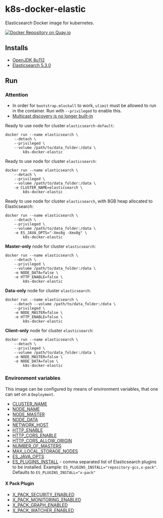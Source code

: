 # k8s-docker-elastic


Elasticsearch Docker image for kubernetes.

[![Docker Repository on Quay.io](https://quay.io/repository/rangertaha/k8s-docker-elastic/status "Docker Repository on Quay.io")](https://quay.io/repository/rangertaha/k8s-docker-elastic)


## Installs

* [OpenJDK 8u112](http://openjdk.java.net/projects/jdk8u/releases/8u112.html)
* [Elasticsearch 5.3.0](https://www.elastic.co/guide/en/elasticsearch/reference/5.3/release-notes-5.3.0.html)


## Run

### Attention

* In order for `bootstrap.mlockall` to work, `ulimit` must be allowed to run in the container. Run with `--privileged` to enable this.
* [Multicast discovery is no longer built-in](https://www.elastic.co/guide/en/elasticsearch/reference/2.3/breaking_20_removed_features.html#_multicast_discovery_is_now_a_plugin)

Ready to use node for cluster `elasticsearch-default`:
```
docker run --name elasticsearch \
	--detach \
	--privileged \
	--volume /path/to/data_folder:/data \
        k8s-docker-elastic
```

Ready to use node for cluster `elasticsearch`:
```
docker run --name elasticsearch \
	--detach \
	--privileged \
	--volume /path/to/data_folder:/data \
	-e CLUSTER_NAME=elasticsearch \
        k8s-docker-elastic
```

Ready to use node for cluster `elasticsearch`, with 8GB heap allocated to Elasticsearch:
```
docker run --name elasticsearch \
	--detach \
	--privileged \
	--volume /path/to/data_folder:/data \
	-e ES_JAVA_OPTS="-Xms8g -Xmx8g" \
        k8s-docker-elastic
```

**Master-only** node for cluster `elasticsearch`:
```
docker run --name elasticsearch \
	--detach \
	--privileged \
	--volume /path/to/data_folder:/data \
	-e NODE_DATA=false \
	-e HTTP_ENABLE=false \
        k8s-docker-elastic
```

**Data-only** node for cluster `elasticsearch`:
```
docker run --name elasticsearch \
	--detach --volume /path/to/data_folder:/data \
	--privileged \
	-e NODE_MASTER=false \
	-e HTTP_ENABLE=false \
        k8s-docker-elastic
```

**Client-only** node for cluster `elasticsearch`:
```
docker run --name elasticsearch \
	--detach \
	--privileged \
	--volume /path/to/data_folder:/data \
	-e NODE_MASTER=false \
	-e NODE_DATA=false \
        k8s-docker-elastic
```

### Environment variables

This image can be configured by means of environment variables, that one can set on a `Deployment`.

* [CLUSTER_NAME](https://www.elastic.co/guide/en/elasticsearch/reference/current/setup-configuration.html#cluster-name)
* [NODE_NAME](https://www.elastic.co/guide/en/elasticsearch/reference/current/important-settings.html#node.name)
* [NODE_MASTER](https://www.elastic.co/guide/en/elasticsearch/reference/current/modules-node.html#master-node)
* [NODE_DATA](https://www.elastic.co/guide/en/elasticsearch/reference/current/modules-node.html#data-node)
* [NETWORK_HOST](https://www.elastic.co/guide/en/elasticsearch/reference/current/modules-network.html#network-interface-values)
* [HTTP_ENABLE](https://www.elastic.co/guide/en/elasticsearch/reference/current/modules-http.html#_settings_2)
* [HTTP_CORS_ENABLE](https://www.elastic.co/guide/en/elasticsearch/reference/current/modules-http.html#_settings_2)
* [HTTP_CORS_ALLOW_ORIGIN](https://www.elastic.co/guide/en/elasticsearch/reference/current/modules-http.html#_settings_2)
* [NUMBER_OF_MASTERS](https://www.elastic.co/guide/en/elasticsearch/reference/current/modules-discovery-zen.html#master-election)
* [MAX_LOCAL_STORAGE_NODES](https://www.elastic.co/guide/en/elasticsearch/reference/current/modules-node.html#max-local-storage-nodes)
* [ES_JAVA_OPTS](https://www.elastic.co/guide/en/elasticsearch/reference/current/heap-size.html)
* [ES_PLUGINS_INSTALL](https://www.elastic.co/guide/en/elasticsearch/plugins/current/installation.html) - comma separated list of Elasticsearch plugins to be installed. Example: `ES_PLUGINS_INSTALL="repository-gcs,x-pack"`. Defaults to `ES_PLUGINS_INSTALL="x-pack"`

#### X Pack Plugin

* [X_PACK_SECURITY_ENABLED](https://www.elastic.co/guide/en/x-pack/current/installing-xpack.html)
* [X_PACK_MONITORING_ENABLED](https://www.elastic.co/guide/en/x-pack/current/installing-xpack.html)
* [X_PACK_GRAPH_ENABLED](https://www.elastic.co/guide/en/x-pack/current/installing-xpack.html)
* [X_PACK_WATCHER_ENABLED](https://www.elastic.co/guide/en/x-pack/current/installing-xpack.html)


